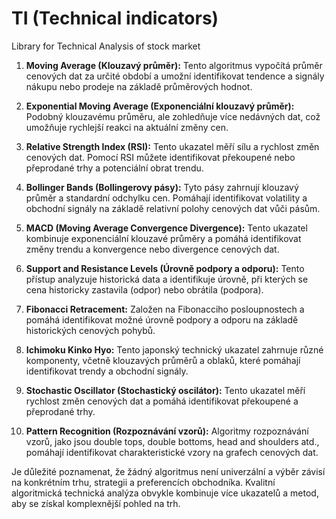 # TI (Technical indicators)
Library for Technical Analysis of stock market


1. **Moving Average (Klouzavý průměr):** Tento algoritmus vypočítá průměr cenových dat za určité období a umožní identifikovat tendence a signály nákupu nebo prodeje na základě průměrových hodnot.

2. **Exponential Moving Average (Exponenciální klouzavý průměr):** Podobný klouzavému průměru, ale zohledňuje více nedávných dat, což umožňuje rychlejší reakci na aktuální změny cen.

3. **Relative Strength Index (RSI):** Tento ukazatel měří sílu a rychlost změn cenových dat. Pomocí RSI můžete identifikovat překoupené nebo přeprodané trhy a potenciální obrat trendu.

4. **Bollinger Bands (Bollingerovy pásy):** Tyto pásy zahrnují klouzavý průměr a standardní odchylku cen. Pomáhají identifikovat volatility a obchodní signály na základě relativní polohy cenových dat vůči pásům.

5. **MACD (Moving Average Convergence Divergence):** Tento ukazatel kombinuje exponenciální klouzavé průměry a pomáhá identifikovat změny trendu a konvergence nebo divergence cenových dat.

6. **Support and Resistance Levels (Úrovně podpory a odporu):** Tento přístup analyzuje historická data a identifikuje úrovně, při kterých se cena historicky zastavila (odpor) nebo obrátila (podpora).

7. **Fibonacci Retracement:** Založen na Fibonacciho posloupnostech a pomáhá identifikovat možné úrovně podpory a odporu na základě historických cenových pohybů.

8. **Ichimoku Kinko Hyo:** Tento japonský technický ukazatel zahrnuje různé komponenty, včetně klouzavých průměrů a oblaků, které pomáhají identifikovat trendy a obchodní signály.

9. **Stochastic Oscillator (Stochastický oscilátor):** Tento ukazatel měří rychlost změn cenových dat a pomáhá identifikovat překoupené a přeprodané trhy.

10. **Pattern Recognition (Rozpoznávání vzorů):** Algoritmy rozpoznávání vzorů, jako jsou double tops, double bottoms, head and shoulders atd., pomáhají identifikovat charakteristické vzory na grafech cenových dat.

Je důležité poznamenat, že žádný algoritmus není univerzální a výběr závisí na konkrétním trhu, strategii a preferencích obchodníka. Kvalitní algoritmická technická analýza obvykle kombinuje více ukazatelů a metod, aby se získal komplexnější pohled na trh.
